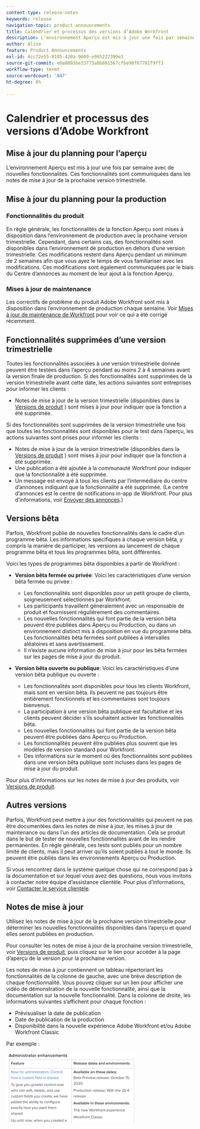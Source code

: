```yaml
---
content-type: release-notes
keywords: release
navigation-topic: product-announcements
title: Calendrier et processus des versions d’Adobe Workfront
description: L’environnement Aperçu est mis à jour une fois par semaine avec de nouvelles fonctionnalités. Ces fonctionnalités sont communiquées dans les notes de mise à jour de la prochaine version trimestrielle.
author: Alina
feature: Product Announcements
exl-id: 4cc72e55-8105-420a-9609-e965222399e3
source-git-commit: e0a8093be33773a8b801567cfbe90f67701f9ff3
workflow-type: tm+mt
source-wordcount: '847'
ht-degree: 0%

---
```


# Calendrier et processus des versions d’Adobe Workfront

## Mise à jour du planning pour l’aperçu

L’environnement Aperçu est mis à jour une fois par semaine avec de nouvelles fonctionnalités. Ces fonctionnalités sont communiquées dans les notes de mise à jour de la prochaine version trimestrielle.

## Mise à jour du planning pour la production

### Fonctionnalités du produit

En règle générale, les fonctionnalités de la fonction Aperçu sont mises à disposition dans l’environnement de production avec la prochaine version trimestrielle. Cependant, dans certains cas, des fonctionnalités sont disponibles dans l’environnement de production en dehors d’une version trimestrielle. Ces modifications restent dans Aperçu pendant un minimum de 2 semaines afin que vous ayez le temps de vous familiariser avec les modifications. Ces modifications sont également communiquées par le biais du Centre d’annonces au moment de leur ajout à la fonction Aperçu.

### Mises à jour de maintenance

Les correctifs de problème du produit Adobe Workfront sont mis à disposition dans l’environnement de production chaque semaine. Voir [Mises à jour de maintenance de Workfront](https://experienceleague.adobe.com/docs/workfront-known-issues/releases/current-updates.html) pour voir ce qui a été corrigé récemment.

## Fonctionnalités supprimées d’une version trimestrielle

Toutes les fonctionnalités associées à une version trimestrielle donnée peuvent être testées dans l’aperçu pendant au moins 2 à 4 semaines avant la version finale de production. Si des fonctionnalités sont supprimées de la version trimestrielle avant cette date, les actions suivantes sont entreprises pour informer les clients :

* Notes de mise à jour de la version trimestrielle (disponibles dans la [Versions de produit](../../product-announcements/product-releases/product-releases.md) ) sont mises à jour pour indiquer que la fonction a été supprimée.

Si des fonctionnalités sont supprimées de la version trimestrielle une fois que toutes les fonctionnalités sont disponibles pour le test dans l’aperçu, les actions suivantes sont prises pour informer les clients :

* Notes de mise à jour de la version trimestrielle (disponibles dans la [Versions de produit](../../product-announcements/product-releases/product-releases.md) ) sont mises à jour pour indiquer que la fonction a été supprimée.
* Une publication a été ajoutée à la communauté Workfront pour indiquer que la fonctionnalité a été supprimée.
* Un message est envoyé à tous les clients par l’intermédiaire du centre d’annonces indiquant que la fonctionnalité a été supprimée. (Le centre d’annonces est le centre de notifications in-app de Workfront. Pour plus d’informations, voir [Envoyer des annonces](../../administration-and-setup/get-started-wf-administration/view-send-announcements.md).)

## Versions bêta

Parfois, Workfront publie de nouvelles fonctionnalités dans le cadre d’un programme bêta.
Les informations spécifiques à chaque version bêta, y compris la manière de participer, les versions au lancement de chaque programme bêta et tous les programmes bêta, sont différentes.

Voici les types de programmes bêta disponibles à partir de Workfront :

* **Version bêta fermée ou privée**: Voici les caractéristiques d’une version bêta fermée ou privée :

   * Les fonctionnalités sont disponibles pour un petit groupe de clients, soigneusement sélectionnés par Workfront.
   * Les participants travaillent généralement avec un responsable de produit et fournissent régulièrement des commentaires.
   * Les nouvelles fonctionnalités qui font partie de la version bêta peuvent être publiées dans Aperçu ou Production, ou dans un environnement distinct mis à disposition en vue du programme bêta. Les fonctionnalités bêta fermées sont publiées à intervalles aléatoires et sans avertissement.
   * Il n’existe aucune information de mise à jour pour les bêta fermées sur les pages de mise à jour du produit.

* **Version bêta ouverte ou publique**: Voici les caractéristiques d’une version bêta publique ou ouverte :

   * Les fonctionnalités sont disponibles pour tous les clients Workfront, mais sont en version bêta. Ils peuvent ne pas toujours être entièrement fonctionnels et les commentaires sont toujours bienvenus.
   * La participation à une version bêta publique est facultative et les clients peuvent décider s’ils souhaitent activer les fonctionnalités bêta.
   * Les nouvelles fonctionnalités qui font partie de la version bêta peuvent être publiées dans Aperçu ou Production.
   * Les fonctionnalités peuvent être publiées plus souvent que les modèles de version standard pour Workfront.
   * Des informations sur le moment où des fonctionnalités sont publiées dans une version bêta publique sont incluses dans les pages de mise à jour du produit.

Pour plus d’informations sur les notes de mise à jour des produits, voir [Versions de produit](../../product-announcements/product-releases/product-releases.md).

## Autres versions

Parfois, Workfront peut mettre à jour des fonctionnalités qui peuvent ne pas être documentées dans les notes de mise à jour, les mises à jour de maintenance ou dans l’un des articles de documentation. Cela se produit dans le but de tester de nouvelles fonctionnalités avant de les rendre permanentes. En règle générale, ces tests sont publiés pour un nombre limité de clients, mais il peut arriver qu’ils soient publiés à tout le monde. Ils peuvent être publiés dans les environnements Aperçu ou Production.

Si vous rencontrez dans le système quelque chose qui ne correspond pas à la documentation et sur lequel vous avez des questions, nous vous invitons à contacter notre équipe d’assistance clientèle. Pour plus d’informations, voir [Contacter le service clientèle](../../workfront-basics/tips-tricks-and-troubleshooting/contact-customer-support.md).

## Notes de mise à jour

Utilisez les notes de mise à jour de la prochaine version trimestrielle pour déterminer les nouvelles fonctionnalités disponibles dans l’aperçu et quand elles seront publiées en production.

Pour consulter les notes de mise à jour de la prochaine version trimestrielle, voir [Versions de produit](../../product-announcements/product-releases/product-releases.md), puis cliquez sur le lien pour accéder à la page d’aperçu de la version pour la prochaine version.

Les notes de mise à jour contiennent un tableau répertoriant les fonctionnalités de la colonne de gauche, avec une brève description de chaque fonctionnalité. Vous pouvez cliquer sur un lien pour afficher une vidéo de démonstration de la nouvelle fonctionnalité, ainsi que la documentation sur la nouvelle fonctionnalité. Dans la colonne de droite, les informations suivantes s’affichent pour chaque fonction :

* Prévisualiser la date de publication
* Date de publication de la production
* Disponibilité dans la nouvelle expérience Adobe Workfront et/ou Adobe Workfront Classic

Par exemple :

![](assets/release-notes-350x189.png)
